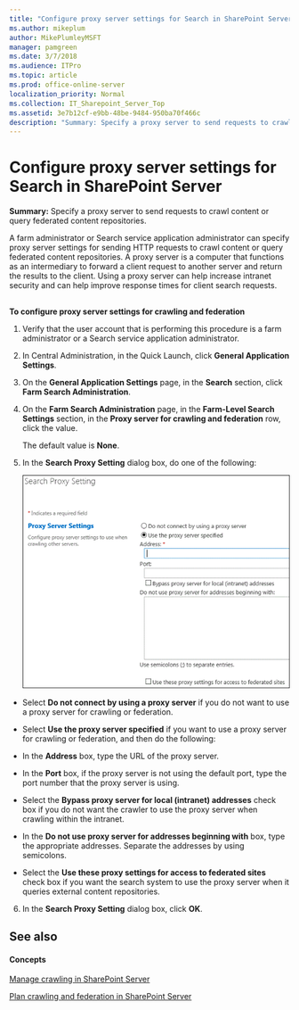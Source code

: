 ```yaml
---
title: "Configure proxy server settings for Search in SharePoint Server"
ms.author: mikeplum
author: MikePlumleyMSFT
manager: pamgreen
ms.date: 3/7/2018
ms.audience: ITPro
ms.topic: article
ms.prod: office-online-server
localization_priority: Normal
ms.collection: IT_Sharepoint_Server_Top
ms.assetid: 3e7b12cf-e9bb-48be-9484-950ba70f466c
description: "Summary: Specify a proxy server to send requests to crawl content or query federated content repositories."
---
```


# Configure proxy server settings for Search in SharePoint Server

 **Summary:** Specify a proxy server to send requests to crawl content or query federated content repositories. 
  
A farm administrator or Search service application administrator can specify proxy server settings for sending HTTP requests to crawl content or query federated content repositories. A proxy server is a computer that functions as an intermediary to forward a client request to another server and return the results to the client. Using a proxy server can help increase intranet security and can help improve response times for client search requests. 
  
## 
<a name="section1"> </a>

 **To configure proxy server settings for crawling and federation**
  
1. Verify that the user account that is performing this procedure is a farm administrator or a Search service application administrator.
    
2. In Central Administration, in the Quick Launch, click **General Application Settings**.
    
3. On the **General Application Settings** page, in the **Search** section, click **Farm Search Administration**.
    
4. On the **Farm Search Administration** page, in the **Farm-Level Search Settings** section, in the **Proxy server for crawling and federation** row, click the value. 
    
    The default value is **None**.
    
5. In the **Search Proxy Setting** dialog box, do one of the following: 
    
     ![Search Proxy Setting dialog box](../media/SearchProxySettingDialog.GIF)
  
  - Select **Do not connect by using a proxy server** if you do not want to use a proxy server for crawling or federation. 
    
  - Select **Use the proxy server specified** if you want to use a proxy server for crawling or federation, and then do the following: 
    
  - In the **Address** box, type the URL of the proxy server. 
    
  - In the **Port** box, if the proxy server is not using the default port, type the port number that the proxy server is using. 
    
  - Select the **Bypass proxy server for local (intranet) addresses** check box if you do not want the crawler to use the proxy server when crawling within the intranet. 
    
  - In the **Do not use proxy server for addresses beginning with** box, type the appropriate addresses. Separate the addresses by using semicolons. 
    
  - Select the **Use these proxy settings for access to federated sites** check box if you want the search system to use the proxy server when it queries external content repositories. 
    
6. In the **Search Proxy Setting** dialog box, click **OK**.
    
## See also
<a name="section1"> </a>

#### Concepts

[Manage crawling in SharePoint Server](manage-crawling.md)
  
[Plan crawling and federation in SharePoint Server](plan-crawling-and-federation.md)

